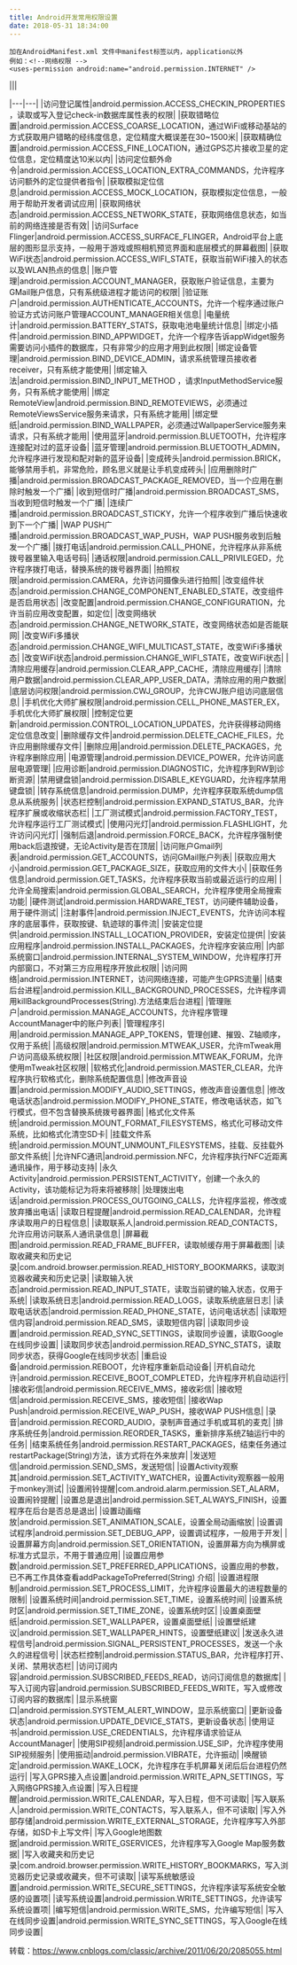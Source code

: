 ```yaml
---
title: Android开发常用权限设置
date: 2018-05-31 18:34:00
---
```

```
加在AndroidManifest.xml 文件中manifest标签以内，application以外
例如：<!--网络权限 --> 
<uses-permission android:name="android.permission.INTERNET" />
```


|||

|---|---|
|访问登记属性|android.permission.ACCESS_CHECKIN_PROPERTIES ，读取或写入登记check-in数据库属性表的权限|
|获取错略位置|android.permission.ACCESS_COARSE_LOCATION，通过WiFi或移动基站的方式获取用户错略的经纬度信息，定位精度大概误差在30~1500米|
|获取精确位置|android.permission.ACCESS_FINE_LOCATION，通过GPS芯片接收卫星的定位信息，定位精度达10米以内|
|访问定位额外命令|android.permission.ACCESS_LOCATION_EXTRA_COMMANDS，允许程序访问额外的定位提供者指令|
|获取模拟定位信息|android.permission.ACCESS_MOCK_LOCATION，获取模拟定位信息，一般用于帮助开发者调试应用|
|获取网络状态|android.permission.ACCESS_NETWORK_STATE，获取网络信息状态，如当前的网络连接是否有效|
|访问Surface Flinger|android.permission.ACCESS_SURFACE_FLINGER，Android平台上底层的图形显示支持，一般用于游戏或照相机预览界面和底层模式的屏幕截图|
|获取WiFi状态|android.permission.ACCESS_WIFI_STATE，获取当前WiFi接入的状态以及WLAN热点的信息|
|账户管理|android.permission.ACCOUNT_MANAGER，获取账户验证信息，主要为GMail账户信息，只有系统级进程才能访问的权限|
|验证账户|android.permission.AUTHENTICATE_ACCOUNTS，允许一个程序通过账户验证方式访问账户管理ACCOUNT_MANAGER相关信息|
|电量统计|android.permission.BATTERY_STATS，获取电池电量统计信息|
|绑定小插件|android.permission.BIND_APPWIDGET，允许一个程序告诉appWidget服务需要访问小插件的数据库，只有非常少的应用才用到此权限|
|绑定设备管理|android.permission.BIND_DEVICE_ADMIN，请求系统管理员接收者receiver，只有系统才能使用|
|绑定输入法|android.permission.BIND_INPUT_METHOD ，请求InputMethodService服务，只有系统才能使用|
|绑定RemoteView|android.permission.BIND_REMOTEVIEWS，必须通过RemoteViewsService服务来请求，只有系统才能用|
|绑定壁纸|android.permission.BIND_WALLPAPER，必须通过WallpaperService服务来请求，只有系统才能用|
|使用蓝牙|android.permission.BLUETOOTH，允许程序连接配对过的蓝牙设备|
|蓝牙管理|android.permission.BLUETOOTH_ADMIN，允许程序进行发现和配对新的蓝牙设备|
|变成砖头|android.permission.BRICK，能够禁用手机，非常危险，顾名思义就是让手机变成砖头|
|应用删除时广播|android.permission.BROADCAST_PACKAGE_REMOVED，当一个应用在删除时触发一个广播|
|收到短信时广播|android.permission.BROADCAST_SMS，当收到短信时触发一个广播|
|连续广播|android.permission.BROADCAST_STICKY，允许一个程序收到广播后快速收到下一个广播|
|WAP PUSH广播|android.permission.BROADCAST_WAP_PUSH，WAP PUSH服务收到后触发一个广播|
|拨打电话|android.permission.CALL_PHONE，允许程序从非系统拨号器里输入电话号码|
|通话权限|android.permission.CALL_PRIVILEGED，允许程序拨打电话，替换系统的拨号器界面|
|拍照权限|android.permission.CAMERA，允许访问摄像头进行拍照|
|改变组件状态|android.permission.CHANGE_COMPONENT_ENABLED_STATE，改变组件是否启用状态|
|改变配置|android.permission.CHANGE_CONFIGURATION，允许当前应用改变配置，如定位|
|改变网络状态|android.permission.CHANGE_NETWORK_STATE，改变网络状态如是否能联网|
|改变WiFi多播状态|android.permission.CHANGE_WIFI_MULTICAST_STATE，改变WiFi多播状态|
|改变WiFi状态|android.permission.CHANGE_WIFI_STATE，改变WiFi状态|
|清除应用缓存|android.permission.CLEAR_APP_CACHE，清除应用缓存|
|清除用户数据|android.permission.CLEAR_APP_USER_DATA，清除应用的用户数据|
|底层访问权限|android.permission.CWJ_GROUP，允许CWJ账户组访问底层信息|
|手机优化大师扩展权限|android.permission.CELL_PHONE_MASTER_EX，手机优化大师扩展权限|
|控制定位更新|android.permission.CONTROL_LOCATION_UPDATES，允许获得移动网络定位信息改变|
|删除缓存文件|android.permission.DELETE_CACHE_FILES，允许应用删除缓存文件|
|删除应用|android.permission.DELETE_PACKAGES，允许程序删除应用|
|电源管理|android.permission.DEVICE_POWER，允许访问底层电源管理|
|应用诊断|android.permission.DIAGNOSTIC，允许程序到RW到诊断资源|
|禁用键盘锁|android.permission.DISABLE_KEYGUARD，允许程序禁用键盘锁|
|转存系统信息|android.permission.DUMP，允许程序获取系统dump信息从系统服务|
|状态栏控制|android.permission.EXPAND_STATUS_BAR，允许程序扩展或收缩状态栏|
|工厂测试模式|android.permission.FACTORY_TEST，允许程序运行工厂测试模式|
|使用闪光灯|android.permission.FLASHLIGHT，允许访问闪光灯|
|强制后退|android.permission.FORCE_BACK，允许程序强制使用back后退按键，无论Activity是否在顶层|
|访问账户Gmail列表|android.permission.GET_ACCOUNTS，访问GMail账户列表|
|获取应用大小|android.permission.GET_PACKAGE_SIZE，获取应用的文件大小|
|获取任务信息|android.permission.GET_TASKS，允许程序获取当前或最近运行的应用|
|允许全局搜索|android.permission.GLOBAL_SEARCH，允许程序使用全局搜索功能|
|硬件测试|android.permission.HARDWARE_TEST，访问硬件辅助设备，用于硬件测试|
|注射事件|android.permission.INJECT_EVENTS，允许访问本程序的底层事件，获取按键、轨迹球的事件流|
|安装定位提供|android.permission.INSTALL_LOCATION_PROVIDER，安装定位提供|
|安装应用程序|android.permission.INSTALL_PACKAGES，允许程序安装应用|
|内部系统窗口|android.permission.INTERNAL_SYSTEM_WINDOW，允许程序打开内部窗口，不对第三方应用程序开放此权限|
|访问网络|android.permission.INTERNET，访问网络连接，可能产生GPRS流量|
|结束后台进程|android.permission.KILL_BACKGROUND_PROCESSES，允许程序调用killBackgroundProcesses(String).方法结束后台进程|
|管理账户|android.permission.MANAGE_ACCOUNTS，允许程序管理AccountManager中的账户列表|
|管理程序引用|android.permission.MANAGE_APP_TOKENS，管理创建、摧毁、Z轴顺序，仅用于系统|
|高级权限|android.permission.MTWEAK_USER，允许mTweak用户访问高级系统权限|
|社区权限|android.permission.MTWEAK_FORUM，允许使用mTweak社区权限|
|软格式化|android.permission.MASTER_CLEAR，允许程序执行软格式化，删除系统配置信息|
|修改声音设置|android.permission.MODIFY_AUDIO_SETTINGS，修改声音设置信息|
|修改电话状态|android.permission.MODIFY_PHONE_STATE，修改电话状态，如飞行模式，但不包含替换系统拨号器界面|
|格式化文件系统|android.permission.MOUNT_FORMAT_FILESYSTEMS，格式化可移动文件系统，比如格式化清空SD卡|
|挂载文件系统|android.permission.MOUNT_UNMOUNT_FILESYSTEMS，挂载、反挂载外部文件系统|
|允许NFC通讯|android.permission.NFC，允许程序执行NFC近距离通讯操作，用于移动支持|
|永久Activity|android.permission.PERSISTENT_ACTIVITY，创建一个永久的Activity，该功能标记为将来将被移除|
|处理拨出电话|android.permission.PROCESS_OUTGOING_CALLS，允许程序监视，修改或放弃播出电话|
|读取日程提醒|android.permission.READ_CALENDAR，允许程序读取用户的日程信息|
|读取联系人|android.permission.READ_CONTACTS，允许应用访问联系人通讯录信息|
|屏幕截图|android.permission.READ_FRAME_BUFFER，读取帧缓存用于屏幕截图|
|读取收藏夹和历史记录|com.android.browser.permission.READ_HISTORY_BOOKMARKS，读取浏览器收藏夹和历史记录|
|读取输入状态|android.permission.READ_INPUT_STATE，读取当前键的输入状态，仅用于系统|
|读取系统日志|android.permission.READ_LOGS，读取系统底层日志|
|读取电话状态|android.permission.READ_PHONE_STATE，访问电话状态|
|读取短信内容|android.permission.READ_SMS，读取短信内容|
|读取同步设置|android.permission.READ_SYNC_SETTINGS，读取同步设置，读取Google在线同步设置|
|读取同步状态|android.permission.READ_SYNC_STATS，读取同步状态，获得Google在线同步状态|
|重启设备|android.permission.REBOOT，允许程序重新启动设备|
|开机自动允许|android.permission.RECEIVE_BOOT_COMPLETED，允许程序开机自动运行|
|接收彩信|android.permission.RECEIVE_MMS，接收彩信|
|接收短信|android.permission.RECEIVE_SMS，接收短信|
|接收Wap Push|android.permission.RECEIVE_WAP_PUSH，接收WAP PUSH信息|
|录音|android.permission.RECORD_AUDIO，录制声音通过手机或耳机的麦克|
|排序系统任务|android.permission.REORDER_TASKS，重新排序系统Z轴运行中的任务|
|结束系统任务|android.permission.RESTART_PACKAGES，结束任务通过restartPackage(String)方法，该方式将在外来放弃|
|发送短信|android.permission.SEND_SMS，发送短信|
|设置Activity观察其|android.permission.SET_ACTIVITY_WATCHER，设置Activity观察器一般用于monkey测试|
|设置闹铃提醒|com.android.alarm.permission.SET_ALARM，设置闹铃提醒|
|设置总是退出|android.permission.SET_ALWAYS_FINISH，设置程序在后台是否总是退出|
|设置动画缩放|android.permission.SET_ANIMATION_SCALE，设置全局动画缩放|
|设置调试程序|android.permission.SET_DEBUG_APP，设置调试程序，一般用于开发|
|设置屏幕方向|android.permission.SET_ORIENTATION，设置屏幕方向为横屏或标准方式显示，不用于普通应用|
|设置应用参数|android.permission.SET_PREFERRED_APPLICATIONS，设置应用的参数，已不再工作具体查看addPackageToPreferred(String) 介绍|
|设置进程限制|android.permission.SET_PROCESS_LIMIT，允许程序设置最大的进程数量的限制|
|设置系统时间|android.permission.SET_TIME，设置系统时间|
|设置系统时区|android.permission.SET_TIME_ZONE，设置系统时区|
|设置桌面壁纸|android.permission.SET_WALLPAPER，设置桌面壁纸|
|设置壁纸建议|android.permission.SET_WALLPAPER_HINTS，设置壁纸建议|
|发送永久进程信号|android.permission.SIGNAL_PERSISTENT_PROCESSES，发送一个永久的进程信号|
|状态栏控制|android.permission.STATUS_BAR，允许程序打开、关闭、禁用状态栏|
|访问订阅内容|android.permission.SUBSCRIBED_FEEDS_READ，访问订阅信息的数据库|
|写入订阅内容|android.permission.SUBSCRIBED_FEEDS_WRITE，写入或修改订阅内容的数据库|
|显示系统窗口|android.permission.SYSTEM_ALERT_WINDOW，显示系统窗口|
|更新设备状态|android.permission.UPDATE_DEVICE_STATS，更新设备状态|
|使用证书|android.permission.USE_CREDENTIALS，允许程序请求验证从AccountManager|
|使用SIP视频|android.permission.USE_SIP，允许程序使用SIP视频服务|
|使用振动|android.permission.VIBRATE，允许振动|
|唤醒锁定|android.permission.WAKE_LOCK，允许程序在手机屏幕关闭后后台进程仍然运行|
|写入GPRS接入点设置|android.permission.WRITE_APN_SETTINGS，写入网络GPRS接入点设置|
|写入日程提醒|android.permission.WRITE_CALENDAR，写入日程，但不可读取|
|写入联系人|android.permission.WRITE_CONTACTS，写入联系人，但不可读取|
|写入外部存储|android.permission.WRITE_EXTERNAL_STORAGE，允许程序写入外部存储，如SD卡上写文件|
|写入Google地图数据|android.permission.WRITE_GSERVICES，允许程序写入Google Map服务数据|
|写入收藏夹和历史记录|com.android.browser.permission.WRITE_HISTORY_BOOKMARKS，写入浏览器历史记录或收藏夹，但不可读取|
|读写系统敏感设置|android.permission.WRITE_SECURE_SETTINGS，允许程序读写系统安全敏感的设置项|
|读写系统设置|android.permission.WRITE_SETTINGS，允许读写系统设置项|
|编写短信|android.permission.WRITE_SMS，允许编写短信|
|写入在线同步设置|android.permission.WRITE_SYNC_SETTINGS，写入Google在线同步设置|

转载：https://www.cnblogs.com/classic/archive/2011/06/20/2085055.html